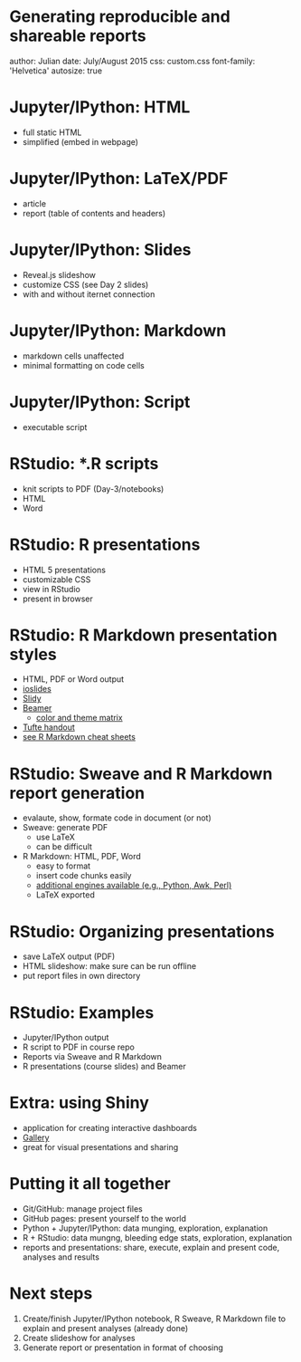 Generating reproducible and shareable reports
========================================================
author: Julian 
date: July/August 2015
css: custom.css
font-family: 'Helvetica'
autosize: true


Jupyter/IPython: HTML
========================================================
- full static HTML  
- simplified (embed in webpage)  

Jupyter/IPython: LaTeX/PDF
========================================================
- article  
- report  (table of contents and headers)

Jupyter/IPython: Slides
========================================================
- Reveal.js slideshow  
- customize CSS (see Day 2 slides)  
- with and without iternet connection

Jupyter/IPython: Markdown
========================================================
- markdown cells unaffected  
- minimal formatting on code cells  

Jupyter/IPython: Script
========================================================
- executable script

RStudio: *.R scripts
========================================================
- knit scripts to PDF (Day-3/notebooks)
- HTML  
- Word  

RStudio: R presentations
========================================================
- HTML 5 presentations  
- customizable CSS  
- view in RStudio  
- present in browser

RStudio: R Markdown presentation styles
========================================================
- HTML, PDF or Word output  
- [ioslides](http://rmarkdown.rstudio.com/ioslides_presentation_format.html)  
- [Slidy](http://rmarkdown.rstudio.com/slidy_presentation_format.html)  
- [Beamer](http://rmarkdown.rstudio.com/beamer_presentation_format.html)  
  + [color and theme matrix](https://www.hartwork.org/beamer-theme-matrix/)
- [Tufte handout](http://rmarkdown.rstudio.com/tufte_handout_format.html)
- [see R Markdown cheat sheets](http://www.rstudio.com/resources/cheatsheets/)

RStudio: Sweave and R Markdown report generation
========================================================
- evalaute, show, formate code in document (or not)
- Sweave: generate PDF  
  + use LaTeX
  + can be difficult
- R Markdown: HTML, PDF, Word  
  + easy to format  
  + insert code chunks easily  
  + [additional engines available (e.g., Python, Awk, Perl)](http://yihui.name/knitr/demo/engines/)
  + LaTeX exported

RStudio: Organizing presentations
========================================================
- save LaTeX output (PDF)  
- HTML slideshow: make sure can be run offline  
- put report files in own directory

RStudio: Examples
========================================================
- Jupyter/IPython output  
- R script to PDF in course repo  
- Reports via Sweave and R Markdown  
- R presentations (course slides) and Beamer

Extra: using Shiny
========================================================
- application for creating interactive dashboards
- [Gallery](http://shiny.rstudio.com/gallery/)
- great for visual presentations and sharing

Putting it all together
========================================================
- Git/GitHub: manage project files  
- GitHub pages: present yourself to the world  
- Python + Jupyter/IPython: data munging, exploration, explanation  
- R + RStudio: data mungng, bleeding edge stats, exploration, explanation  
- reports and presentations: share, execute, explain and present code, analyses and results  

Next steps
========================================================

1. Create/finish Jupyter/IPython notebook, R Sweave, R Markdown file to explain and present analyses (already done)  
2. Create slideshow for analyses  
3. Generate report or presentation in format of choosing
